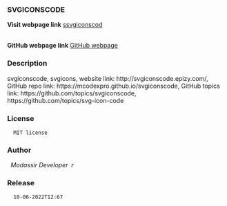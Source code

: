 <h3>SVGICONSCODE</h3>
<strong>Visit webpage link</strong>
<a href="http://svgiconscode.epizy.com/">ssvgiconscod</a><br><br>

<strong>GitHub webpage link</strong>
<a href="https://mcodexpro.github.io/svgiconscode/">GitHub webpage</a>

<h3>Description</h3>
svgiconscode, svgicons, website link: http://svgiconscode.epizy.com/, GitHub repo link: https://mcodexpro.github.io/svgiconscode, GitHub topics link: https://github.com/topics/svgiconscode, https://github.com/topics/svg-icon-code

<h3>License</h3>
<code>&nbsp;&nbsp;MIT license&nbsp;&nbsp;</code>

<h3>Author</h3>
<i>&nbsp;&nbsp;Modassir Developer&nbsp;&nbsp;r</i>

<h3>Release</h3>
<code>&nbsp;&nbsp;10-06-2022T12:67&nbsp;&nbsp;</code>